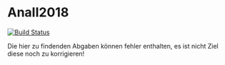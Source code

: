 # AnaII2018

[![Build Status](https://travis-ci.com/BB20101997/AnaII2018.svg?token=QcRqrxpHz6YKnWg5fc6g&branch=master)](https://travis-ci.com/BB20101997/AnaII2018)

Die hier zu findenden Abgaben können fehler enthalten, es ist nicht Ziel diese noch zu korrigieren!
